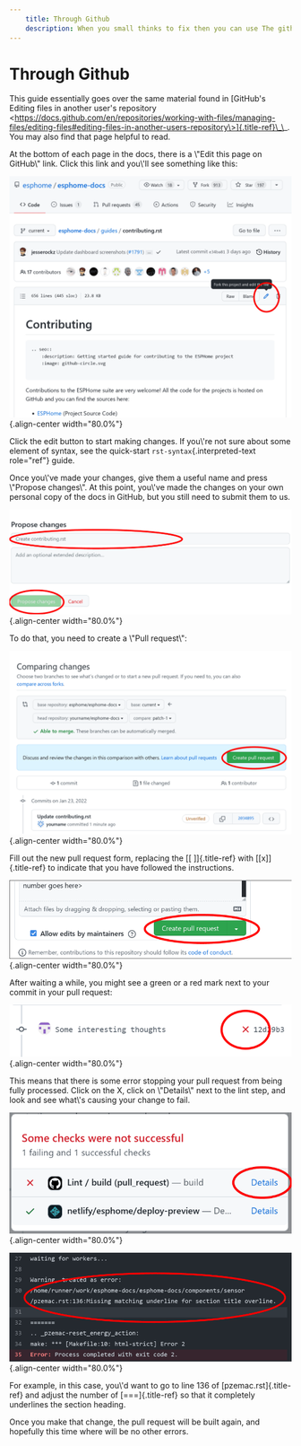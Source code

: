 ```yaml
---
    title: Through Github
    description: When you small thinks to fix then you can use The github website to create the changes and make a **Push Request**. Use the steps below.
---
```

# Through Github

This guide essentially goes over the same material found in [GitHub\'s
Editing files in another user\'s repository
\<https://docs.github.com/en/repositories/working-with-files/managing-files/editing-files#editing-files-in-another-users-repository\>]{.title-ref}\_\_.
You may also find that page helpful to read.

At the bottom of each page in the docs, there is a \\"Edit this page on
GitHub\\" link. Click this link and you\\'ll see something like this:

![](images/docs_ghedit_1.png){.align-center width="80.0%"}

Click the edit button to start making changes. If you\\'re not sure about
some element of syntax, see the quick-start
`rst-syntax`{.interpreted-text role="ref"} guide.

Once you\\'ve made your changes, give them a useful name and press
\\"Propose changes\\". At this point, you\\'ve made the changes on your own
personal copy of the docs in GitHub, but you still need to submit them
to us.

![](images/docs_ghedit_2.png){.align-center width="80.0%"}

To do that, you need to create a \\"Pull request\\":

![](images/docs_ghedit_3.png){.align-center width="80.0%"}

Fill out the new pull request form, replacing the [\[ \]]{.title-ref}
with [\[x\]]{.title-ref} to indicate that you have followed the
instructions.

![](images/docs_ghedit_4.png){.align-center width="80.0%"}

After waiting a while, you might see a green or a red mark next to your
commit in your pull request:

![](images/docs_ghedit_ci_failed.png){.align-center width="80.0%"}

This means that there is some error stopping your pull request from
being fully processed. Click on the X, click on \\"Details\\" next to the
lint step, and look and see what\\'s causing your change to fail.

![](images/docs_ghedit_ci_details.png){.align-center width="80.0%"}

![](images/docs_ghedit_ci_logs.png){.align-center width="80.0%"}

For example, in this case, you\\'d want to go to line 136 of
[pzemac.rst]{.title-ref} and adjust the number of [===]{.title-ref} so
that it completely underlines the section heading.

Once you make that change, the pull request will be built again, and
hopefully this time where will be no other errors.
